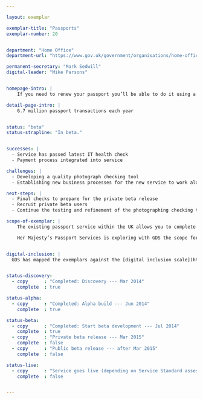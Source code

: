 ```yaml
---

layout: exemplar

exemplar-title: "Passports"
exemplar-number: 20


department: "Home Office"
department-url: "https://www.gov.uk/government/organisations/home-office"

permanent-secretary: "Mark Sedwill"
digital-leader: "Mike Parsons"


homepage-intro: |
    If you need to renew your passport you’ll be able to do it using a simple online service

detail-page-intro: |
    6.7 million passport transactions each year


status: "beta"
status-strapline: "In beta."


successes: |
  - Service has passed latest IT health check
  - Payment process integrated into service

challenges: |
  - Developing a quality photograph checking tool
  - Establishing new business processes for the new service to work alongside current arrangements

next-steps: |
  - Final checks to prepare for the private beta release
  - Recruit private beta users
  - Continue the testing and refinement of the photographing checking tool

scope-of-exemplar: |
    The existing passport service within the UK allows you to complete an online application form to apply for, renew or update a passport. The user then prints a declaration form, signs and dates it and sends it for processing with any documents or photographs that are needed.

    Her Majesty’s Passport Services is exploring with GDS the scope for a fully digital passport service for UK adult renewals.


digital-inclusion: |
  GDS has mapped the exemplars against the [digital inclusion scale](https://www.gov.uk/government/publications/government-digital-inclusion-strategy/government-digital-inclusion-strategy#measuring-digital-exclusion) to help show where these services may be difficult for some people to use. [See the rating for Passports](https://www.gov.uk/government/publications/government-digital-inclusion-strategy/exemplar-services-and-identity-assurance-how-complex-they-are#passports).


status-discovery:
  - copy      : "Completed: Discovery --- Mar 2014"
    complete  : true

status-alpha:
  - copy      : "Completed: Alpha build --- Jun 2014"
    complete  : true

status-beta:
  - copy      : "Completed: Start beta development --- Jul 2014"
    complete  : true
  - copy      : "Private beta release --- Mar 2015"
    complete  : false
  - copy      : "Public beta release --- after Mar 2015"
    complete  : false

status-live:
  - copy      : "Service goes live (depending on Service Standard assessment) --- after March 2015"
    complete  : false


---
```

